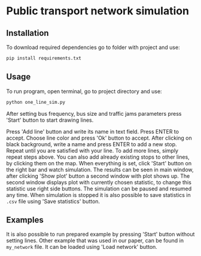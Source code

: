 # Public transport network simulation

## Installation

To download required dependencies go to folder with project and use:
```bash
pip install requirements.txt
```

## Usage
To run program, open terminal, go to project directory and use:
```bash
python one_line_sim.py
```

After setting bus frequency, bus size and traffic jams parameters press 'Start' button to start drawing lines.

Press 'Add line' button and write its name in text field. Press ENTER to accept.
Choose line color and press 'Ok' button to accept. After clicking on black background, 
write a name and press ENTER to add a new stop. Repeat until you are satisfied with your line.
To add more lines, simply repeat steps above.
You can also add already existing stops to other lines, by clicking them on the map.
When everything is set, click 'Start' button on the right bar and watch simulation.
The results can be seen in main window, after clicking 'Show plot' button a second window with plot shows up.
The second window displays plot with currently chosen statistic, to change this statistic use right side buttons.
The simulation can be paused and resumed any time. When simulation is stopped it is also possible to save statistics in `.csv` file
using 'Save statistics' button.

## Examples

It is also possible to run prepared example by pressing 'Start' button without setting lines.
Other example that was used in our paper, can be found in `my_network` file. It can be loaded using 'Load network' button.


